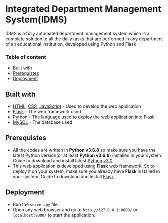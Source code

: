 # Integrated Department Management System(IDMS)
IDMS is a fully automated department management system which is a complete solution to all the daily tasks that are performed in any department of an educational institution, developed using Python and Flask

### Table of content
* [Built with](#built-with "Technology and tools used")
* [Prerequistes](#prerequistes "Must do before getting started")
* [Deployment](https://github.com/Ayan-Kumar-Saha/IDMS/blob/master/README.md "Run the application")

## Built with
* [HTML](https://developer.mozilla.org/en-US/docs/Web/HTML), [CSS](https://developer.mozilla.org/en-US/docs/Web/CSS), [JavaScript](https://developer.mozilla.org/en-US/docs/Web/JavaScript) - Used to develop the web application
* [Flask](https://palletsprojects.com/p/flask/) - The web framework used
* [Python](https://www.python.org/) -  The language used to deploy the web application into Flask
* [MySQL](https://www.mysql.com/) - The database used 

## Prerequistes
* All the codes are written in **Python v3.6.8** so make sure you have the latest Python version(or at least **Python v3.6.8**) installed  in your system. Guide to download and install latest [Python v3.0](https://docs.python.org/3.6/).
* This web application is developed using **Flask** web framework. So to deploy it on your system, make sure you already have **Flask** installed in your system. Guide to download and install [Flask](https://flask.palletsprojects.com/en/1.1.x/installation/).

## Deployment
* Run the `server.py` file.
* Open any web browser and go to `http://127.0.0.1:8000/` or `localhost:8000/` to start the application.

